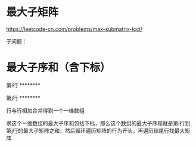 # 最大子矩阵

https://leetcode-cn.com/problems/max-submatrix-lcci/


子问题：
# 最大子序和（含下标）

第i行  ********


第j行  ********

行与行相加合并得到一个一维数组

求这个一维数组的最大子序和包括下标，那么这个数组的最大子序和就是第i行到第j行的最大子矩阵之和，然后循环遍历矩阵的行为开头，再遍历结尾行找最大矩阵

